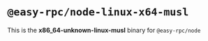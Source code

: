 # `@easy-rpc/node-linux-x64-musl`

This is the **x86_64-unknown-linux-musl** binary for `@easy-rpc/node`
